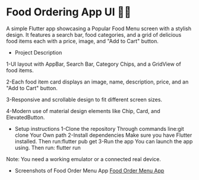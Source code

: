 # Food Ordering App UI 🍔📱

A simple Flutter app showcasing a Popular Food Menu screen with a stylish design.
It features a search bar, food categories, and a grid of delicious food items each with a price, image, and "Add to Cart" button.


- Project Description

1-UI layout with AppBar, Search Bar, Category Chips, and a GridView of food items.

2-Each food item card displays an image, name, description, price, and an "Add to Cart" button.

3-Responsive and scrollable design to fit different screen sizes.

4-Modern use of material design elements like Chip, Card, and ElevatedButton.

- Setup instructions
1-Clone the repository
Through commands line:git clone Your Own path
2-Install dependencies
Make sure you have Flutter installed. 
Then run:flutter pub get
3-Run the app
You can launch the app using.
Then run: flutter run

Note:
You need a working emulator or a connected real device.

 - Screenshots of Food Order Menu App 
  [Food Order Menu App]("image.png")
